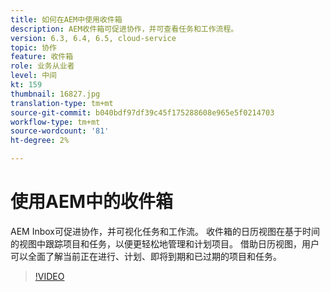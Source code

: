 ```yaml
---
title: 如何在AEM中使用收件箱
description: AEM收件箱可促进协作，并可查看任务和工作流程。
version: 6.3, 6.4, 6.5, cloud-service
topic: 协作
feature: 收件箱
role: 业务从业者
level: 中间
kt: 159
thumbnail: 16827.jpg
translation-type: tm+mt
source-git-commit: b040bdf97df39c45f175288608e965e5f0214703
workflow-type: tm+mt
source-wordcount: '81'
ht-degree: 2%

---
```



# 使用AEM中的收件箱

AEM Inbox可促进协作，并可视化任务和工作流。 收件箱的日历视图在基于时间的视图中跟踪项目和任务，以便更轻松地管理和计划项目。 借助日历视图，用户可以全面了解当前正在进行、计划、即将到期和已过期的项目和任务。

>[!VIDEO](https://video.tv.adobe.com/v/16827/?quality=12&learn=on)
